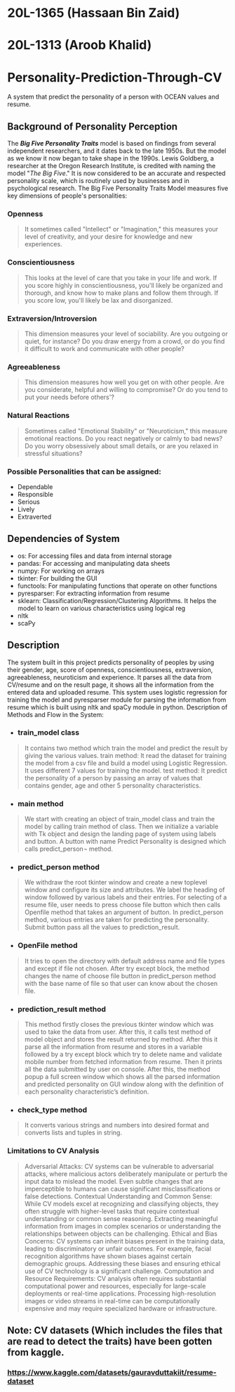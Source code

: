 
# 20L-1365 (Hassaan Bin Zaid)
# 20L-1313 (Aroob Khalid)

# Personality-Prediction-Through-CV
A system that predict the personality of a person with OCEAN values and resume.

## Background of Personality Perception
The ***Big Five Personality Traits*** model is based on findings from several independent researchers, and it dates back to the late 1950s. But the model as we know it now began to take shape in the 1990s.
Lewis Goldberg, a researcher at the Oregon Research Institute, is credited with naming the model "*The Big Five*." It is now considered to be an accurate and respected personality scale, which is routinely used by businesses and in psychological research.
The Big Five Personality Traits Model measures five key dimensions of people's personalities:

### Openness 
>It sometimes called "Intellect" or "Imagination," this measures your level of creativity, and your desire for knowledge and new experiences.
### Conscientiousness
>This looks at the level of care that you take in your life and work. If you score highly in conscientiousness, you'll likely be organized and thorough, and know how to make plans and follow them through. If you score low, you'll likely be lax and disorganized.
### Extraversion/Introversion
>This dimension measures your level of sociability. Are you outgoing or quiet, for instance? Do you draw energy from a crowd, or do you find it difficult to work and communicate with other people?
### Agreeableness
>This dimension measures how well you get on with other people. Are you considerate, helpful and willing to compromise? Or do you tend to put your needs before others'?
### Natural Reactions
>Sometimes called "Emotional Stability" or "Neuroticism," this measure emotional reactions. Do you react negatively or calmly to bad news? Do you worry obsessively about small details, or are you relaxed in stressful situations?

### Possible Personalities that can be assigned:
- Dependable
- Responsible
- Serious
- Lively
- Extraverted

## Dependencies of System

- os: For accessing files and data from internal storage
- pandas: For accessing and manipulating data sheets
- numpy: For working on arrays
- tkinter: For building the GUI
- functools: For manipulating functions that operate on other functions
- pyresparser: For extracting information from resume
- sklearn: Classification/Regression/Clustering Algorithms. It helps the model to learn on various characteristics using logical reg
- nltk
- scaPy


## Description
The system built in this project predicts personality of peoples by using their gender, age, score of openness, conscientiousness, extraversion, agreeableness, neuroticism and experience. It parses all the data from CV/resume and on the result page, it shows all the information from the entered data and uploaded resume. This system uses logistic regression for training the model and pyresparser module for parsing the information from resume which is built using nltk and spaCy module in python.
Description of Methods and Flow in the System:

- ### train_model class 

>It contains two method which train the model and predict the result by giving the various values.
train method: It read the dataset for training the model from a csv file and build a model using Logistic Regression. It uses different 7 values for training the model.
test method: It predict the personality of a person by passing an array of values that contains gender, age and other 5 personality characteristics.

- ### main method

>We start with creating an object of train_model class and train the model by calling train method of class. Then we initialize a variable with Tk object and design the landing page of system using labels and button. A button with name Predict Personality is designed which calls predict_person¬ method. 


- ### predict_person method
> We withdraw the root tkinter window and create a new toplevel window and configure its size and attributes. We label the heading of window followed by various labels and their entries. For selecting of a resume file, user needs to press choose file button which then calls Openfile method that takes an argument of button. In predict_person method, various entries are taken for predicting the personality. Submit button pass all the values to prediction_result.

- ### OpenFile method
>It tries to open the directory with default address name and file types and except if file not chosen. After try except block, the method changes the name of choose file button in predict_person method with the base name of file so that user can know about the chosen file.
 
- ### prediction_result method 
>This method firstly closes the previous tkinter window which was used to take the data from user. After this, it calls test method of model object and stores the result returned by method. After this it parse all the information from resume and stores in a variable followed by a try except block which try to delete name and validate mobile number from fetched information from resume. Then it prints all the data submitted by user on console. After this, the method popup a full screen window which shows all the parsed information and predicted personality on GUI window along with the definition of each personality characteristic’s definition.

- ### check_type method

>It converts various strings and numbers into desired format and converts lists and tuples in string. 

### Limitations to CV Analysis

>Adversarial Attacks: CV systems can be vulnerable to adversarial attacks, where malicious actors deliberately manipulate or perturb the input data to mislead the model. Even subtle changes that are imperceptible to humans can cause significant misclassifications or false detections.
>Contextual Understanding and Common Sense: While CV models excel at recognizing and classifying objects, they often struggle with higher-level tasks that require contextual understanding or common sense reasoning. Extracting meaningful information from images in complex scenarios or understanding the relationships between objects can be challenging.
>Ethical and Bias Concerns: CV systems can inherit biases present in the training data, leading to discriminatory or unfair outcomes. For example, facial recognition algorithms have shown biases against certain demographic groups. Addressing these biases and ensuring ethical use of CV technology is a significant challenge.
>Computation and Resource Requirements: CV analysis often requires substantial computational power and resources, especially for large-scale deployments or real-time applications. Processing high-resolution images or video streams in real-time can be computationally expensive and may require specialized hardware or infrastructure.

## Note: CV datasets (Which includes the files that are read to detect the traits) have been gotten from kaggle.
### https://www.kaggle.com/datasets/gauravduttakiit/resume-dataset

